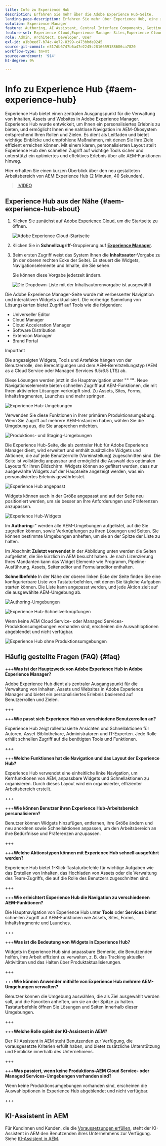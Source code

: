 ```yaml
---
title: Info zu Experience Hub
description: Erfahren Sie mehr über die Adobe Experience Hub-Seite.
landing-page-description: Erfahren Sie mehr über Experience Hub, eine zentrale Anlaufstelle für den Zugriff auf alle Funktionen von AEM.
solution: Experience Manager
feature: Authoring, AI Assistant, Central Interface Components, Getting Started, Onboarding, Programs, Workflows
feature-set: Experience Cloud,Experience Manager Sites,Experience Cloud Services
role: Admin, Architect, Developer, User
exl-id: a1b0eed7-b74c-4e72-8399-c473bbda9245
source-git-commit: e317db6747b6a47e2245c2816659188686ca7820
workflow-type: tm+mt
source-wordcount: '914'
ht-degree: 9%

---
```


# Info zu Experience Hub {#aem-experience-hub}

Experience Hub bietet einen zentralen Ausgangspunkt für die Verwaltung von Inhalten, Assets und Websites in Adobe Experience Manager. Experience Hub wurde entwickelt, um Ihnen ein personalisiertes Erlebnis zu bieten, und ermöglicht Ihnen eine nahtlose Navigation im AEM-Ökosystem entsprechend Ihren Rollen und Zielen. Es dient als Leitfaden und bietet wichtige Einblicke und empfohlene Maßnahmen, mit denen Sie Ihre Ziele effizient erreichen können. Mit einem klaren, personalisierten Layout stellt Experience Hub den schnellen Zugriff auf wichtige Tools sicher und unterstützt ein optimiertes und effektives Erlebnis über alle AEM-Funktionen hinweg.

Hier erhalten Sie einen kurzen Überblick über den neu gestalteten Arbeitsbereich von AEM Experience Hub (2 Minuten, 40 Sekunden).

>[!VIDEO](https://video.tv.adobe.com/v/3475190/?learn=on&enablevpops)

<!--
Available as a private beta, Experience Hub offers an optimized experience focused on improving workflows, prioritizing goals, and delivering results. Opting in lets you influence Experience Hub's development by providing feedback that helps shape its future and enhances its value for the entire AEM community. -->

## Experience Hub aus der Nähe {#aem-experience-hub-about}

1. Klicken Sie zunächst auf [Adobe Experience Cloud](https://experience.adobe.com/#/@foundationinternal/home), um die Startseite zu öffnen.

   ![Adobe Experience Cloud-Startseite](/help/implementing/cloud-manager/assets/experience-cloud-experiencemanager.png)

1. Klicken Sie in **Schnellzugriff**-Gruppierung auf [**Experience Manager**](https://experience.adobe.com).
1. Beim ersten Zugriff weist das System Ihnen die **Inhaltsautor**-Vorgabe zu (in der oberen rechten Ecke der Seite). Es steuert die Widgets, Navigationselemente und Inhalte, die Sie sehen.

   Sie können diese Vorgabe jederzeit ändern.

   ![Die Dropdown-Liste mit der Inhaltsautorenvorgabe ist ausgewählt](/help/implementing/cloud-manager/assets/experience-hub-role-selection.png)

Die Adobe Experience Manager-Seite wurde mit verbesserter Navigation und interaktiven Widgets aktualisiert. Die vorherige Sammlung von Lösungskarten bietet Zugriff auf Tools wie die folgenden:

* Universeller Editor
* Cloud Manager
* Cloud Acceleration Manager
* Software Distribution
* Extension Manager
* Brand Portal

>[!IMPORTANT]
>
>Die angezeigten Widgets, Tools und Artefakte hängen von der Benutzerrolle, den Berechtigungen und dem AEM-Bereitstellungstyp (AEM as a Cloud Service oder Managed Services 6.5/6.5 LTS) ab.

Diese Lösungen werden jetzt in die Hauptnavigation unter &quot;**&quot;** &quot;**&quot;**. Neue Navigationselemente bieten schnellen Zugriff auf AEM-Funktionen, die mit Ihren aktivierten Lösungen verknüpft sind. Zu Assets, Sites, Forms, Inhaltsfragmenten, Launches und mehr springen.

![Experience Hub-Umgebungen](/help/implementing/cloud-manager/assets/experience-hub-author-environments.png)

Verwenden Sie diese Funktionen in Ihrer primären Produktionsumgebung. Wenn Sie Zugriff auf mehrere AEM-Instanzen haben, wählen Sie die Umgebung aus, die Sie ansprechen möchten.

![Produktions- und Staging-Umgebungen](/help/implementing/cloud-manager/assets/experience-hub-prod-stage.png)

Die Experience Hub-Seite, die als zentraler Hub für Adobe Experience Manager dient, wird erweitert und enthält zusätzliche Widgets und Aktionen, die auf jede Benutzerrolle (Voreinstellung) zugeschnitten sind. Die Seite ist vollständig anpassbar und ermöglicht die Auswahl des optimalen Layouts für Ihren Bildschirm. Widgets können so gefiltert werden, dass nur ausgewählte Widgets auf der Hauptseite angezeigt werden, was ein personalisiertes Erlebnis gewährleistet.

![Experience Hub angepasst](/help/implementing/cloud-manager/assets/experience-hub-custom.png)

Widgets können auch in der Größe angepasst und auf der Seite neu positioniert werden, um sie besser an Ihre Anforderungen und Präferenzen anzupassen.

![Experience Hub-Widgets](/help/implementing/cloud-manager/assets/experience-hub-widgets.png)

Im **Authoring-**&quot; werden alle AEM-Umgebungen aufgelistet, auf die Sie zugreifen können, sowie Verknüpfungen zu ihren Lösungen und Seiten. Sie können bestimmte Umgebungen anheften, um sie an der Spitze der Liste zu halten.

Im Abschnitt **Zuletzt verwendet** in der Abbildung unten werden die Seiten aufgelistet, die Sie kürzlich in AEM besucht haben. Je nach Lizenzierung Ihres Mandanten kann das Widget Elemente wie Programm, Pipeline-Ausführung, Assets, Seiteneditor und Formulareditor enthalten.

**Schnellbefehle** In der Nähe der oberen linken Ecke der Seite finden Sie eine konfigurierbare Liste von Tastaturbefehlen, mit denen Sie tägliche Aufgaben starten können. Die Liste kann angepasst werden, und jede Aktion zielt auf die ausgewählte AEM-Umgebung ab.

![Authoring-Umgebungen](/help/implementing/cloud-manager/assets/experience-hub-recents.png)

![Experience Hub-Schnellverknüpfungen](/help/implementing/cloud-manager/assets/experience-hub-quick-shortcuts.png)

Wenn keine AEM Cloud Service- oder Managed Services-Produktionsumgebungen vorhanden sind, erscheinen die Auswahloptionen abgeblendet und nicht verfügbar.

![Experience Hub ohne Produktionsumgebungen](/help/implementing/cloud-manager/assets/experience-hub-no-prod-environs.png)

## Häufig gestellte Fragen (FAQ) {#faq}

+++**Was ist der Hauptzweck von Adobe Experience Hub in Adobe Experience Manager?**

Adobe Experience Hub dient als zentraler Ausgangspunkt für die Verwaltung von Inhalten, Assets und Websites in Adobe Experience Manager und bietet ein personalisiertes Erlebnis basierend auf Benutzerrollen und Zielen.

+++

+++**Wie passt sich Experience Hub an verschiedene Benutzerrollen an?**

Experience Hub zeigt rollenbasierte Ansichten und Schnellaktionen für Autoren, Asset-Bibliothekare, Administratoren und IT-Experten. Jede Rolle erhält schnellen Zugriff auf die benötigten Tools und Funktionen.

+++

+++**Welche Funktionen hat die Navigation und das Layout der Experience Hub?**

Experience Hub verwendet eine einheitliche linke Navigation, um Kernfunktionen von AEM, anpassbare Widgets und Schnellaktionen zu organisieren. Durch dieses Layout wird ein organisierter, effizienter Arbeitsbereich erstellt.

+++

+++**Wie können Benutzer ihren Experience Hub-Arbeitsbereich personalisieren?**

Benutzer können Widgets hinzufügen, entfernen, ihre Größe ändern und neu anordnen sowie Schnellaktionen anpassen, um den Arbeitsbereich an ihre Bedürfnisse und Präferenzen anzupassen.

+++

+++**Welche Aktionstypen können mit Experience Hub schnell ausgeführt werden?**

Experience Hub bietet 1-Klick-Tastaturbefehle für wichtige Aufgaben wie das Erstellen von Inhalten, das Hochladen von Assets oder die Verwaltung des Team-Zugriffs, die auf die Rolle des Benutzers zugeschnitten sind.

+++

+++**Wie erleichtert Experience Hub die Navigation zu verschiedenen AEM-Funktionen?**

Die Hauptnavigation von Experience Hub unter **Tools** oder **Services** bietet schnellen Zugriff auf AEM-Funktionen wie Assets, Sites, Forms, Inhaltsfragmente und Launches.

+++

+++**Was ist die Bedeutung von Widgets in Experience Hub?**

Widgets in Experience Hub sind anpassbare Elemente, die Benutzenden helfen, ihre Arbeit effizient zu verwalten, z. B. das Tracking aktueller Aktivitäten und das Halten über Produktaktualisierungen.

+++

+++**Wie können Anwender mithilfe von Experience Hub mehrere AEM-Umgebungen verwalten?**

Benutzer können die Umgebung auswählen, die als Ziel ausgewählt werden soll, und die Favoriten anheften, um sie an der Spitze zu halten. Tastaturbefehle öffnen Sie Lösungen und Seiten innerhalb dieser Umgebungen.

+++

+++**Welche Rolle spielt der KI-Assistent in AEM?**

Der KI-Assistent in AEM steht Benutzenden zur Verfügung, die vorausgesetzte Kriterien erfüllt haben, und bietet zusätzliche Unterstützung und Einblicke innerhalb des Unternehmens.

+++

+++**Was passiert, wenn keine Produktions-AEM Cloud Service- oder Managed Services-Umgebungen vorhanden sind?**

Wenn keine Produktionsumgebungen vorhanden sind, erscheinen die Auswahloptionen in Experience Hub abgeblendet und nicht verfügbar.

+++

## KI-Assistent in AEM

Für Kundinnen und Kunden, die die [Voraussetzungen erfüllen](/help/implementing/cloud-manager/ai-assistant-in-aem.md#get-access), steht der KI-Assistent in AEM den Benutzenden ihres Unternehmens zur Verfügung. Siehe [KI-Assistent in AEM](/help/implementing/cloud-manager/ai-assistant-in-aem.md).
